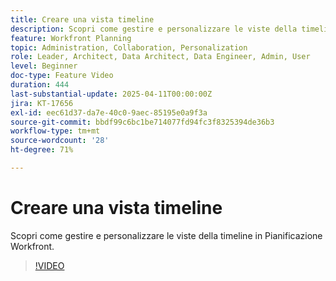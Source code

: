 ```yaml
---
title: Creare una vista timeline
description: Scopri come gestire e personalizzare le viste della timeline in Pianificazione Workfront.
feature: Workfront Planning
topic: Administration, Collaboration, Personalization
role: Leader, Architect, Data Architect, Data Engineer, Admin, User
level: Beginner
doc-type: Feature Video
duration: 444
last-substantial-update: 2025-04-11T00:00:00Z
jira: KT-17656
exl-id: eec61d37-da7e-40c0-9aec-85195e0a9f3a
source-git-commit: bbdf99c6bc1be714077fd94fc3f8325394de36b3
workflow-type: tm+mt
source-wordcount: '28'
ht-degree: 71%

---
```


# Creare una vista timeline

Scopri come gestire e personalizzare le viste della timeline in Pianificazione Workfront.

>[!VIDEO](https://video.tv.adobe.com/v/3457601/?learn=on&enablevpops=1)
